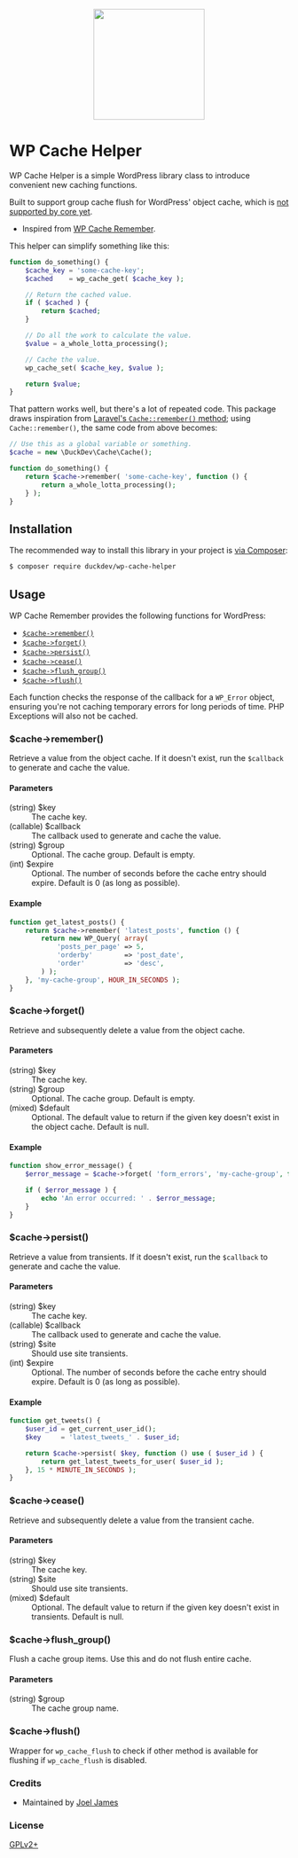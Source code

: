 <p align="center">
<a href="http://duckdev.com" target="_blank">
    <img width="200px" src="https://duckdev.com/wp-content/uploads/2020/12/cropped-duckdev-logo-mid.png">
</a>
</p>

# WP Cache Helper

WP Cache Helper is a simple WordPress library class to introduce convenient new caching functions.

Built to support group cache flush for WordPress' object cache, which is [not supported by core yet](https://core.trac.wordpress.org/ticket/4476).

* Inspired from [WP Cache Remember](https://github.com/stevegrunwell/wp-cache-remember).

This helper can simplify something like this:

```php
function do_something() {
    $cache_key = 'some-cache-key';
    $cached    = wp_cache_get( $cache_key );

    // Return the cached value.
    if ( $cached ) {
        return $cached;
    }

    // Do all the work to calculate the value.
    $value = a_whole_lotta_processing();

    // Cache the value.
    wp_cache_set( $cache_key, $value );

    return $value;
}
```

That pattern works well, but there's a lot of repeated code. This package draws inspiration from [Laravel's `Cache::remember()` method](https://laravel.com/docs/5.6/cache#cache-usage); using `Cache::remember()`, the same code from above becomes:

```php
// Use this as a global variable or something.
$cache = new \DuckDev\Cache\Cache();

function do_something() {
    return $cache->remember( 'some-cache-key', function () {
        return a_whole_lotta_processing();
    } );
}
```

## Installation

The recommended way to install this library in your project is [via Composer](https://getcomposer.org/):

```sh
$ composer require duckdev/wp-cache-helper
```

## Usage

WP Cache Remember provides the following functions for WordPress:

* [`$cache->remember()`](#$cache->remember())
* [`$cache->forget()`](#$cache->forget())
* [`$cache->persist()`](#$cache->persist())
* [`$cache->cease()`](#$cache->cease())
* [`$cache->flush_group()`](#$cache->flush_group())
* [`$cache->flush()`](#$cache->flush())

Each function checks the response of the callback for a `WP_Error` object, ensuring you're not caching temporary errors for long periods of time. PHP Exceptions will also not be cached.

### $cache->remember()

Retrieve a value from the object cache. If it doesn't exist, run the `$callback` to generate and cache the value.

#### Parameters

<dl>
    <dt>(string) $key</dt>
    <dd>The cache key.</dd>
    <dt>(callable) $callback</dt>
    <dd>The callback used to generate and cache the value.</dd>
    <dt>(string) $group</dt>
    <dd>Optional. The cache group. Default is empty.</dd>
    <dt>(int) $expire</dt>
    <dd>Optional. The number of seconds before the cache entry should expire. Default is 0 (as long as possible).</dd>
</dl>

#### Example

```php
function get_latest_posts() {
    return $cache->remember( 'latest_posts', function () {
        return new WP_Query( array(
            'posts_per_page' => 5,
            'orderby'        => 'post_date',
            'order'          => 'desc',
        ) );
    }, 'my-cache-group', HOUR_IN_SECONDS );
}
```

### $cache->forget()

Retrieve and subsequently delete a value from the object cache.

#### Parameters

<dl>
    <dt>(string) $key</dt>
    <dd>The cache key.</dd>
    <dt>(string) $group</dt>
    <dd>Optional. The cache group. Default is empty.</dd>
    <dt>(mixed) $default</dt>
    <dd>Optional. The default value to return if the given key doesn't exist in the object cache. Default is null.</dd>
</dl>

#### Example

```php
function show_error_message() {
    $error_message = $cache->forget( 'form_errors', 'my-cache-group', false );

    if ( $error_message ) {
        echo 'An error occurred: ' . $error_message;
    }
}
```

### $cache->persist()

Retrieve a value from transients. If it doesn't exist, run the `$callback` to generate and cache the value.

#### Parameters

<dl>
    <dt>(string) $key</dt>
    <dd>The cache key.</dd>
    <dt>(callable) $callback</dt>
    <dd>The callback used to generate and cache the value.</dd>
    <dt>(string) $site</dt>
    <dd>Should use site transients.</dd>
    <dt>(int) $expire</dt>
    <dd>Optional. The number of seconds before the cache entry should expire. Default is 0 (as long as possible).</dd>
</dl>

#### Example

```php
function get_tweets() {
    $user_id = get_current_user_id();
    $key     = 'latest_tweets_' . $user_id;

    return $cache->persist( $key, function () use ( $user_id ) {
        return get_latest_tweets_for_user( $user_id );
    }, 15 * MINUTE_IN_SECONDS );
}
```

### $cache->cease()

Retrieve and subsequently delete a value from the transient cache.

#### Parameters

<dl>
    <dt>(string) $key</dt>
    <dd>The cache key.</dd>
    <dt>(string) $site</dt>
    <dd>Should use site transients.</dd>
    <dt>(mixed) $default</dt>
    <dd>Optional. The default value to return if the given key doesn't exist in transients. Default is null.</dd>
</dl>

### $cache->flush_group()

Flush a cache group items. Use this and do not flush entire cache.

#### Parameters

<dl>
    <dt>(string) $group</dt>
    <dd>The cache group name.</dd>
</dl>

### $cache->flush()

Wrapper for `wp_cache_flush` to check if other method is available for flushing if `wp_cache_flush` is disabled.

### Credits
* Maintained by [Joel James](https://github.com/joel-james/)

### License

[GPLv2+](http://www.gnu.org/licenses/gpl-2.0.html)
